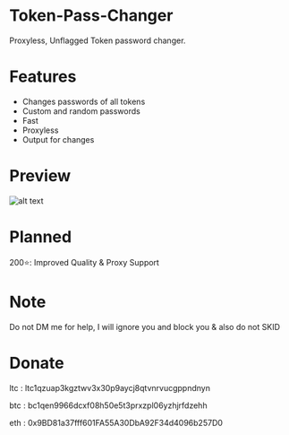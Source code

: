 # Token-Pass-Changer 
Proxyless, Unflagged Token password changer.

# Features
- Changes passwords of all tokens
- Custom and random passwords
- Fast
- Proxyless
- Output for changes

# Preview 

![alt text](https://i.imgur.com/6xLPm2q.jpg)

# Planned
200⭐️: Improved Quality & Proxy Support

# Note 
Do not DM me for help, I will ignore you and block you & also do not SKID

# Donate 
ltc : ltc1qzuap3kgztwv3x30p9aycj8qtvnrvucgppndnyn

btc : bc1qen9966dcxf08h50e5t3prxzpl06yzhjrfdzehh

eth : 0x9BD81a37fff601FA55A30DbA92F34d4096b257D0
